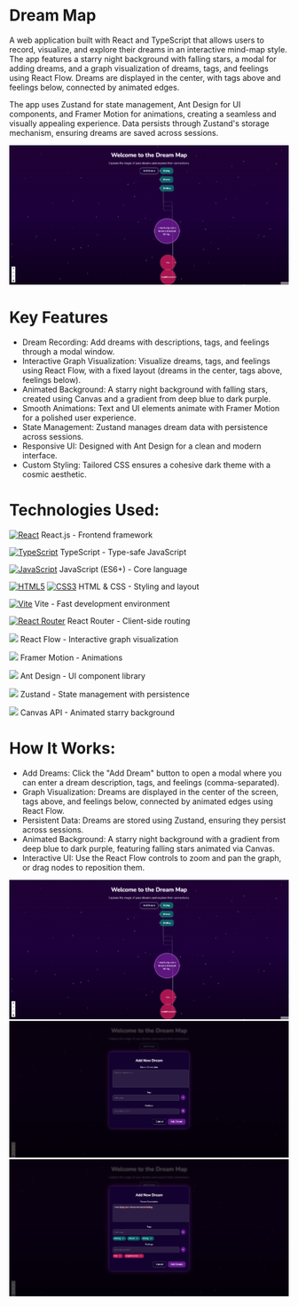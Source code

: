 # Dream Map

A web application built with React and TypeScript that allows users to record, visualize, and explore their dreams in an interactive mind-map style. The app features a starry night background with falling stars, a modal for adding dreams, and a graph visualization of dreams, tags, and feelings using React Flow. Dreams are displayed in the center, with tags above and feelings below, connected by animated edges.

The app uses Zustand for state management, Ant Design for UI components, and Framer Motion for animations, creating a seamless and visually appealing experience. Data persists through Zustand's storage mechanism, ensuring dreams are saved across sessions.

![Dream Map Screenshot](https://raw.githubusercontent.com/trenches022/dream-map/main/assets/dream-map-screenshot2.png)

#  Key Features

* Dream Recording: Add dreams with descriptions, tags, and feelings through a modal window.
* Interactive Graph Visualization: Visualize dreams, tags, and feelings using React Flow, with a fixed layout (dreams in the center, tags above, feelings below).
* Animated Background: A starry night background with falling stars, created using Canvas and a gradient from deep blue to dark purple.
* Smooth Animations: Text and UI elements animate with Framer Motion for a polished user experience.
* State Management: Zustand manages dream data with persistence across sessions.
* Responsive UI: Designed with Ant Design for a clean and modern interface.
* Custom Styling: Tailored CSS ensures a cohesive dark theme with a cosmic aesthetic.

# Technologies Used:

<a href="https://reactjs.org/" target="_blank" rel="noreferrer"><img src="https://raw.githubusercontent.com/danielcranney/readme-generator/main/public/icons/skills/react-colored.svg" width="23" height="23" alt="React" /></a> React.js - Frontend framework

<a href="https://www.typescriptlang.org/" target="_blank" rel="noreferrer"><img src="https://raw.githubusercontent.com/danielcranney/readme-generator/main/public/icons/skills/typescript-colored.svg" width="23" height="23" alt="TypeScript" /></a> TypeScript - Type-safe JavaScript

<a href="https://developer.mozilla.org/en-US/docs/Web/JavaScript" target="_blank" rel="noreferrer"><img src="https://raw.githubusercontent.com/danielcranney/readme-generator/main/public/icons/skills/javascript-colored.svg" width="23" height="23" alt="JavaScript" /></a> JavaScript (ES6+) - Core language

<a href="https://developer.mozilla.org/en-US/docs/Glossary/HTML5" target="_blank" rel="noreferrer"><img src="https://raw.githubusercontent.com/danielcranney/readme-generator/main/public/icons/skills/html5-colored.svg" width="23" height="23" alt="HTML5" /></a> <a href="https://www.w3.org/TR/CSS/#css" target="_blank" rel="noreferrer"><img src="https://raw.githubusercontent.com/danielcranney/readme-generator/main/public/icons/skills/css3-colored.svg" width="23" height="23" alt="CSS3" /></a> HTML & CSS - Styling and layout

<a href="https://vitejs.dev/" target="_blank" rel="noreferrer"><img src="https://raw.githubusercontent.com/danielcranney/readme-generator/main/public/icons/skills/vite-colored.svg" width="23" height="23" alt="Vite" /></a> Vite - Fast development environment

<a href="https://reactrouter.com/" target="_blank" rel="noreferrer"><img src="https://raw.githubusercontent.com/danielcranney/readme-generator/main/public/icons/skills/react-colored.svg" width="23" height="23" alt="React Router" /></a> React Router - Client-side routing

<a href="https://reactflow.dev/" target="_blank" rel="noreferrer"><img src="https://reactflow.dev/favicon.ico" height="23"/></a> React Flow - Interactive graph visualization

<a href="https://www.framer.com/motion/" target="_blank" rel="noreferrer"><img src="https://cdn.jsdelivr.net/gh/devicons/devicon@latest/icons/framermotion/framermotion-original.svg" height="23"/></a> Framer Motion - Animations

<a href="https://ant.design/" target="_blank" rel="noreferrer"><img src="https://cdn.jsdelivr.net/gh/devicons/devicon@latest/icons/antdesign/antdesign-original.svg" height="23"/></a> Ant Design - UI component library

<a href="https://zustand-demo.pmnd.rs/" target="_blank" rel="noreferrer"><img src="https://avatars.githubusercontent.com/u/30204434?s=200&v=4" height="23"/></a> Zustand - State management with persistence

<a href="https://developer.mozilla.org/en-US/docs/Web/API/Canvas_API" target="_blank" rel="noreferrer"><img src="https://cdn-icons-png.flaticon.com/128/5968/5968282.png" height="23"/></a> Canvas API - Animated starry background

# How It Works:

* Add Dreams: Click the "Add Dream" button to open a modal where you can enter a dream description, tags, and feelings (comma-separated).
* Graph Visualization: Dreams are displayed in the center of the screen, tags above, and feelings below, connected by animated edges using React Flow.
* Persistent Data: Dreams are stored using Zustand, ensuring they persist across sessions.
* Animated Background: A starry night background with a gradient from deep blue to dark purple, featuring falling stars animated via Canvas.
* Interactive UI: Use the React Flow controls to zoom and pan the graph, or drag nodes to reposition them.

![Dream Map Screenshot](https://raw.githubusercontent.com/trenches022/dream-map/main/assets/dream-map-screenshot2.png)
![Dream Map Screenshot](https://raw.githubusercontent.com/trenches022/dream-map/main/assets/dream-map-screenshot.png)
![Dream Map Screenshot](https://raw.githubusercontent.com/trenches022/dream-map/main/assets/dream-map-screenshot1.png)
